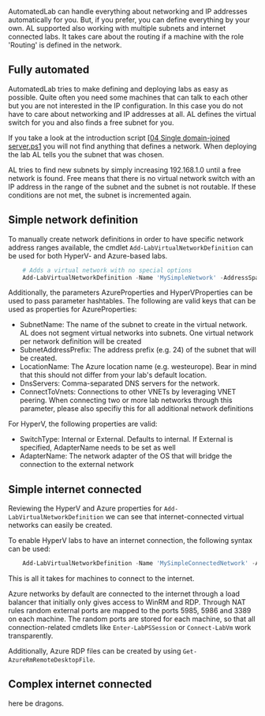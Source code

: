 AutomatedLab can handle everything about networking and IP addresses automatically for you. But, if you prefer, you can define everything by your own. AL supported also working with multiple subnets and internet connected labs. It takes care about the routing if a machine with the role 'Routing' is defined in the network.

## Fully automated

AutomatedLab tries to make defining and deploying labs as easy as possible. Quite often you need some machines that can talk to each other but you are not interested in the IP configuration. In this case you do not have to care about networking and IP addresses at all. AL defines the virtual switch for you and also finds a free subnet for you.

If you take a look at the introduction script [[04 Single domain-joined server.ps1](https://github.com/AutomatedLab/AutomatedLab/blob/master/LabSources/SampleScripts/Introduction/04%20Single%20domain-joined%20server.ps1) you will not find anything that defines a network. When deploying the lab AL tells you the subnet that was chosen.

AL tries to find new subnets by simply increasing 192.168.1.0 until a free network is found. Free means that there is no virtual network switch with an IP address in the range of the subnet and the subnet is not routable. If these conditions are not met, the subnet is incremented again. 

## Simple network definition

To manually create network definitions in order to have specific network address ranges available, the cmdlet ``Add-LabVirtualNetworkDefinition`` can be used for both HyperV- and Azure-based labs.

```powershell
    # Adds a virtual network with no special options
    Add-LabVirtualNetworkDefinition -Name 'MySimpleNetwork' -AddressSpace 10.1.0.0/16  
```

Additionally, the parameters AzureProperties and HyperVProperties can be used to pass parameter hashtables. The following are valid keys that can be used as properties for AzureProperties:
* SubnetName: The name of the subnet to create in the virtual network. AL does not segment virtual networks into subnets. One virtual network per network definition will be created
* SubnetAddressPrefix: The address prefix (e.g. 24) of the subnet that will be created.
* LocationName: The Azure location name (e.g. westeurope). Bear in mind that this should not differ from your lab's default location.
* DnsServers: Comma-separated DNS servers for the network.
* ConnectToVnets: Connections to other VNETs by leveraging VNET peering. When connecting two or more lab networks through this parameter, please also specifiy this for all additional network definitions

For HyperV, the following properties are valid:
* SwitchType: Internal or External. Defaults to internal. If External is specified, AdapterName needs to be set as well
* AdapterName: The network adapter of the OS that will bridge the connection to the external network

## Simple internet connected

Reviewing the HyperV and Azure properties for ``Add-LabVirtualNetworkDefinition`` we can see that internet-connected virtual networks can easily be created.

To enable HyperV labs to have an internet connection, the following syntax can be used:  
```powershell
    Add-LabVirtualNetworkDefinition -Name 'MySimpleConnectedNetwork' -AddressSpace 10.1.0.0/16 -HyperVProperties @{SwitchType = 'External'; AdapterName = 'Ethernet'}
```

This is all it takes for machines to connect to the internet.

Azure networks by default are connected to the internet through a load balancer that initially only gives access to WinRM and RDP. Through NAT rules random external ports are mapped to the ports 5985, 5986 and 3389 on each machine. The random ports are stored for each machine, so that all connection-related cmdlets like ``Enter-LabPSSession`` or ``Connect-LabVm`` work transparently.

Additionally, Azure RDP files can be created by using ``Get-AzureRmRemoteDesktopFile``.

## Complex internet connected

here be dragons.
